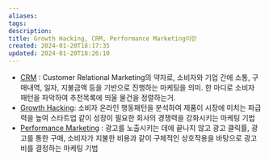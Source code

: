```yaml
---
aliases: 
tags: 
description:
title: Growth Hacking, CRM, Performance Marketing이란
created: 2024-01-20T18:17:35
updated: 2024-01-20T18:26:10
---
```

- [CRM](https://www.salesforce.com/kr/hub/crm/what-is-crm/) : Customer Relational Marketing의 약자로, 소비자와 기업 간에 소통, 구매내역, 일자, 지불금액 등을 기반으로 진행하는 마케팅을 의미. 한 마디로 소비자 패턴을 파악하여 추천목록에 띄울 물건을 정렬하는거.
- [Growth Hacking](https://ko.wikipedia.org/wiki/그로스_해킹): 소비자 온라인 행동패턴을 분석하여 제품이 시장에 미치는 파급력을 높여 스타트업 같이 성장이 필요한 회사의 경쟁력을 강화시키는 마케팅 기법
- [Performance Marketing](https://www.simplilearn.com/what-is-performance-marketing-article) : 광고를 노출시키는 데에 끝나지 않고 광고 클릭률, 광고를 통한 구매, 소비자가 지불한 비용과 같이 구체적인 상호작용을 바탕으로 광고비를 결정하는 마케팅 기법
